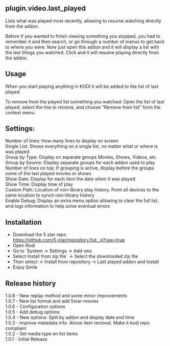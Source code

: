 plugin.video.last_played
------------------------
Lists what was played most recently, allowing to resume watching directly from the addon.

Before if you wanted to finish viewing something you stopped, you had to remember it and then search, or go through a number of menus to get back to where you were.
Now just open this addon and it will display a list with the last things you watched. Click and it will resume playing directly from the addon.

Usage
-----
When you start playing anything in KODI it will be added to the list of last played.

To remove from the played list something you watched:
Open the list of last played, select the line to remove, and choose "Remove from list" form the context menu. 

Settings:
---------
Number of lines: How many lines to display on screen<br />
Single List: Shows everything on a single list, no matter what or where is was played<br />
Group by Type: Display on separate groups Movies, Shows, Videos, etc<br />
Group by Source: Display separate groups for each addon used to play<br />
Number of lines on top: If grouping is active, display before the groups some of the last played movies or shows<br />
Show Date: Display for each item the date when it was played<br />
Show Time: Display time of play<br />
Custom Path: Location of non-library play history. Point all devices to the same location to synch non-library history<br />
Enable Debug: Display an extra menu option allowing to clear the full list, and logs information to help solve eventual errors<br />

Installation
------------
- Download the 5 star repo<br />
https://github.com/5-star/repository.5st...p?raw=true<br />
- Open Kodi<br />
- Go to `System -> Settings -> Add-ons<br />
- Select Install from zip file` -> Select the downloaded zip file<br />
- Then select -> Install from repository -> Last played addon and Install<br />
- Enjoy Smile<br />
 
Release history
---------------
1.0.8 - New replay method and some minor improvements<br />
1.0.7 - New list format and add 5star-movies<br />
1.0.6 - Configuration options<br />
1.0.5 - Add debug options<br />
1.0.4 - New options: Split by addon and display date and time<br /> 
1.0.3 - Improve metadata info. Aloow item removal. Make it kodi repo compliant<br />
1.0.2 - Set media type on list items<br />
1.0.1 - Initial Release<br />

